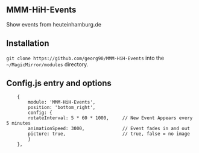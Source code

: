 ## MMM-HiH-Events
Show events from heuteinhamburg.de


## Installation
`git clone https://github.com/georg90/MMM-HiH-Events` into the `~/MagicMirror/modules` directory.

## Config.js entry and options
```
    {
        module: 'MMM-HiH-Events',
        position: 'bottom_right',
        config: {
		rotateInterval: 5 * 60 * 1000,     // New Event Appears every 5 minutes
		animationSpeed: 3000,              // Event fades in and out
		picture: true,                     // true, false = no image
        }
    },
```
